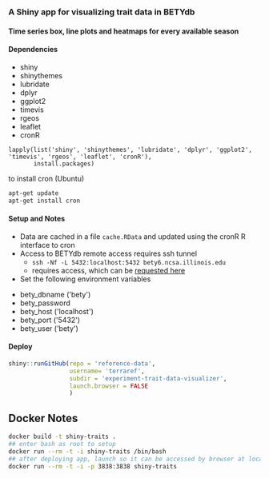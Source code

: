 ### A Shiny app for visualizing trait data in BETYdb

#### Time series box, line plots and heatmaps for every available season

#### Dependencies

- shiny
- shinythemes
- lubridate
- dplyr
- ggplot2
- timevis
- rgeos
- leaflet
- cronR

```{r echo=FALSE}
lapply(list('shiny', 'shinythemes', 'lubridate', 'dplyr', 'ggplot2', 'timevis', 'rgeos', 'leaflet', 'cronR'),
       install.packages)
```

to install cron (Ubuntu)

```sh
apt-get update
apt-get install cron
```

#### Setup and Notes

* Data are cached in a file `cache.RData` and updated using the cronR R interface to cron
* Access to BETYdb remote access requires ssh tunnel 
  * `ssh -Nf -L 5432:localhost:5432 bety6.ncsa.illinois.edu`
  * requires access, which can be [requested here](https://identity.ncsa.illinois.edu/join/TU49BUUEDM)
* Set the following environment variables

- bety_dbname ('bety')
- bety_password
- bety_host ('localhost')
- bety_port ('5432')
- bety_user ('bety')

#### Deploy

```r
shiny::runGitHub(repo = 'reference-data', 
                 username= 'terraref', 
                 subdir = 'experiment-trait-data-visualizer',
                 launch.browser = FALSE
                 )
```

## Docker Notes

```sh
docker build -t shiny-traits .
## enter bash as root to setup
docker run --rm -t -i shiny-traits /bin/bash
## after deploying app, launch so it can be accessed by browser at localhost:3838
docker run --rm -t -i -p 3838:3838 shiny-traits
```
